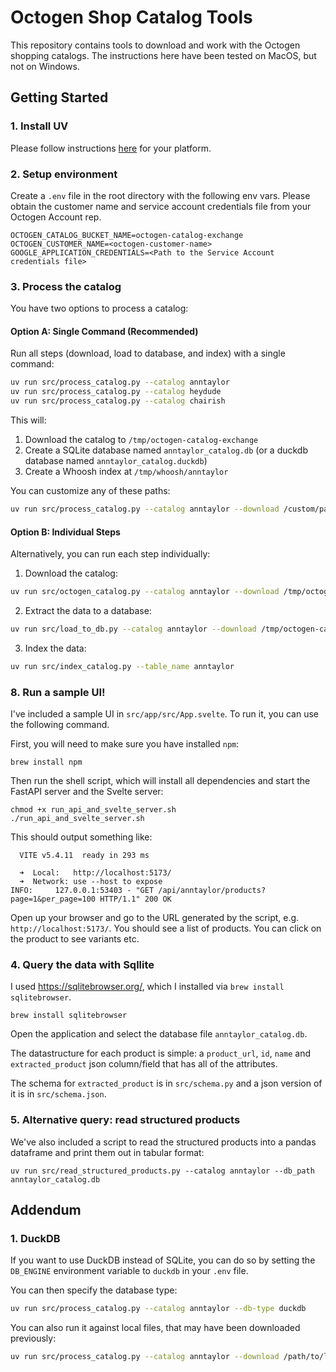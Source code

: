 # Octogen Shop Catalog Tools

This repository contains tools to download and work with the Octogen shopping catalogs. The instructions here have been tested on MacOS, but
not on Windows.

## Getting Started

### 1. Install UV

Please follow instructions [here](https://docs.astral.sh/uv/getting-started/installation/) for your platform.

### 2. Setup environment

Create a `.env` file in the root directory with the following env vars.
Please obtain the customer name and service account credentials file from your Octogen Account rep.

```
OCTOGEN_CATALOG_BUCKET_NAME=octogen-catalog-exchange
OCTOGEN_CUSTOMER_NAME=<octogen-customer-name>
GOOGLE_APPLICATION_CREDENTIALS=<Path to the Service Account credentials file>
```

### 3. Process the catalog

You have two options to process a catalog:

#### Option A: Single Command (Recommended)
Run all steps (download, load to database, and index) with a single command:
```bash
uv run src/process_catalog.py --catalog anntaylor
uv run src/process_catalog.py --catalog heydude
uv run src/process_catalog.py --catalog chairish
```

This will:
1. Download the catalog to `/tmp/octogen-catalog-exchange`
2. Create a SQLite database named `anntaylor_catalog.db` (or a duckdb database named `anntaylor_catalog.duckdb`)
3. Create a Whoosh index at `/tmp/whoosh/anntaylor`

You can customize any of these paths:
```bash
uv run src/process_catalog.py --catalog anntaylor --download /custom/path --index_dir /custom/index/path
```

#### Option B: Individual Steps
Alternatively, you can run each step individually:

1. Download the catalog:
```bash
uv run src/octogen_catalog.py --catalog anntaylor --download /tmp/octogen-catalog-exchange
```

2. Extract the data to a database:
```bash
uv run src/load_to_db.py --catalog anntaylor --download /tmp/octogen-catalog-exchange
```

3. Index the data:
```bash
uv run src/index_catalog.py --table_name anntaylor
```

### 8. Run a sample UI! 

I've included a sample UI in `src/app/src/App.svelte`. To run it, you can use the following command.

First, you will need to make sure you have installed `npm`: 
```
brew install npm
```

Then run the shell script, which will install all dependencies and start the FastAPI server and the Svelte server:

```
chmod +x run_api_and_svelte_server.sh
./run_api_and_svelte_server.sh
```

This should output something like:
```
  VITE v5.4.11  ready in 293 ms

  ➜  Local:   http://localhost:5173/
  ➜  Network: use --host to expose
INFO:     127.0.0.1:53403 - "GET /api/anntaylor/products?page=1&per_page=100 HTTP/1.1" 200 OK
```
Open up your browser and go to the URL generated by the script, e.g. `http://localhost:5173/`. You should see a list of products. You can click on the product to see variants
etc.

### 4. Query the data with Sqllite
I used https://sqlitebrowser.org/, which I installed via `brew install sqlitebrowser`.

```
brew install sqlitebrowser
```
Open the application and select the database file `anntaylor_catalog.db`. 

The datastructure for each product is simple: a `product_url`, `id`, `name` and `extracted_product` json column/field that has all of the
attributes. 

The schema for `extracted_product` is in `src/schema.py` and a json version of it is in `src/schema.json`.

### 5. Alternative query: read structured products 

We've also included a script to read the structured products into a pandas dataframe and print them out in tabular format:
```
uv run src/read_structured_products.py --catalog anntaylor --db_path anntaylor_catalog.db
```
## Addendum

### 1. DuckDB

If you want to use DuckDB instead of SQLite, you can do so by setting the `DB_ENGINE` environment variable to `duckdb` in your `.env` file.

You can then specify the database type:
```bash
uv run src/process_catalog.py --catalog anntaylor --db-type duckdb
```
You can also run it against local files, that may have been downloaded previously:
```bash
uv run src/process_catalog.py --catalog anntaylor --download /path/to/local/files --local
```
